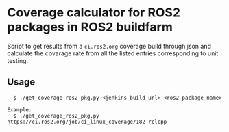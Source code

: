 # Coverage calculator for ROS2 packages in ROS2 buildfarm

Script to get results from a `ci.ros2.org` coverage build through json and
calculate the covarage rate from all the listed entries corresponding to
unit testing.

## Usage

```
  $ ./get_coverage_ros2_pkg.py <jenkins_build_url> <ros2_package_name>

Example:
  $ ./get_coverage_ros2_pkg.py https://ci.ros2.org/job/ci_linux_coverage/182 rclcpp
```
